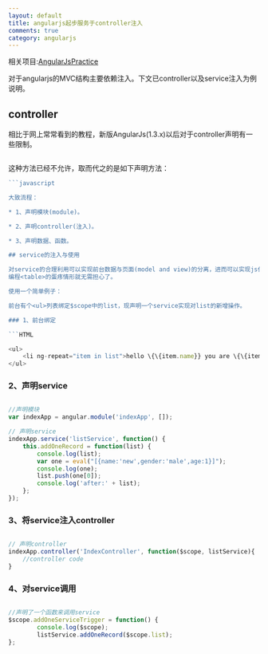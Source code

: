 ```yaml
---
layout: default
title: angularjs起步服务于controller注入
comments: true
category: angularjs
---
```


相关项目:[AngularJsPractice](https://github.com/WengShengyuan/angularjsPractice)

对于angularjs的MVC结构主要依赖注入。下文已controller以及service注入为例说明。

## controller

相比于网上常常看到的教程，新版AngularJs(1.3.x)以后对于controller声明有一些限制。

```javascript
```

这种方法已经不允许，取而代之的是如下声明方法：

```javascript
```javascript

大致流程：

* 1、声明模块(module)。

* 2、声明controller(注入)。

* 3、声明数据、函数。

## service的注入与使用

对service的合理利用可以实现前台数据与页面(model and view)的分离，进而可以实现js代码的充分复用，不需要专门写DOM处理的脚本。因此前期设计<ul>后期突然
编程<table>的蛋疼情形就无需担心了。

使用一个简单例子：

前台有个<ul>列表绑定$scope中的list，现声明一个service实现对list的新增操作。

### 1、前台绑定

```HTML

<ul>
	<li ng-repeat="item in list">hello \{\{item.name}} you are \{\{item.gender}} and \{\{item.age}} years old</li>
</ul>

````

### 2、声明service

```javascript

//声明模块
var indexApp = angular.module('indexApp', []);

// 声明service
indexApp.service('listService', function() {
	this.addOneRecord = function(list) {
		console.log(list);
		var one = eval("[{name:'new',gender:'male',age:1}]");
		console.log(one);
		list.push(one[0]);
		console.log('after:' + list);
	};
});

```

### 3、将service注入controller

```javascript

// 声明controller
indexApp.controller('IndexController', function($scope, listService){
	//controller code
}

```


### 4、对service调用

```javascript

//声明了一个函数来调用service
$scope.addOneServiceTrigger = function() {
		console.log($scope);
		listService.addOneRecord($scope.list);
};

```